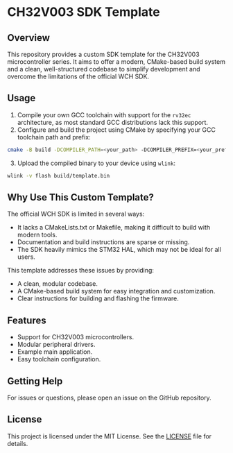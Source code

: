 # CH32V003 SDK Template

## Overview
This repository provides a custom SDK template for the CH32V003 microcontroller series. It aims to offer a modern, CMake-based build system and a clean, well-structured codebase to simplify development and overcome the limitations of the official WCH SDK.

## Usage
1. Compile your own GCC toolchain with support for the `rv32ec` architecture, as most standard GCC distributions lack this support.
2. Configure and build the project using CMake by specifying your GCC toolchain path and prefix:
```bash
cmake -B build -DCOMPILER_PATH=<your_path> -DCOMPILER_PREFIX=<your_prefix> && make -C build/
```
3. Upload the compiled binary to your device using `wlink`:
```bash
wlink -v flash build/template.bin
```

## Why Use This Custom Template?

The official WCH SDK is limited in several ways:
- It lacks a CMakeLists.txt or Makefile, making it difficult to build with modern tools.
- Documentation and build instructions are sparse or missing.
- The SDK heavily mimics the STM32 HAL, which may not be ideal for all users.

This template addresses these issues by providing:
- A clean, modular codebase.
- A CMake-based build system for easy integration and customization.
- Clear instructions for building and flashing the firmware.

## Features
- Support for CH32V003 microcontrollers.
- Modular peripheral drivers.
- Example main application.
- Easy toolchain configuration.

## Getting Help
For issues or questions, please open an issue on the GitHub repository.

## License
This project is licensed under the MIT License. See the [LICENSE](LICENSE) file for details.
